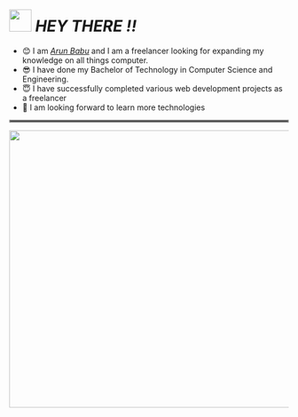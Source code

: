 # <img src="https://media.giphy.com/media/3og0IAzB7lmOo2q0Ss/giphy.gif" width="40" height="40" /> *HEY THERE !!* 
* :blush: I am *[Arun Babu](https://www.linkedin.com/in/arun-babu-370ab41bb/)* and I am a freelancer looking for expanding my knowledge on all things computer. 
* :sunglasses: I have done my Bachelor of Technology in Computer Science and Engineering.
* :innocent: I have successfully completed various web development projects as a freelancer
* :raising_hand: I am looking forward to learn more technologies
<hr style="border:2px solid gray"> </hr>

<img src="https://media.giphy.com/media/xT9IgzoKnwFNmISR8I/giphy.gif" width="1000" height="500" />
